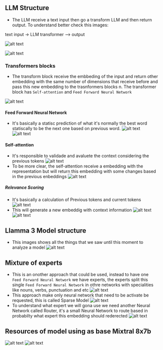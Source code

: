 ## LLM Structure

- The LLM receive a text input then go a transform LLM and then return output. To understand better check this images:

text input -> LLM transformer --> output

![alt text](images/transformers/image.png)

![alt text](images/transformers/image-1.png)

### Transformers blocks

- The transform block receive the embbeding of the input and return other embedding with the same number of dimensions that receive before and pass this new embedding to the trasnformers blocks n.
The transformer block has `Self-attention` and `Feed Forward Neural Network`

![alt text](images/transformers/image-2.png)

#### Feed Forward Neural Network
- It's basically a statisc prediction of what it's normally the best word statiscally to be the next one based on previous word. 
![alt text](images/transformers/image-3.png)
![alt text](images/transformers/image-4.png)
#### Self-attention
- It's responsible to validade and avaluete the context considering the previous tokens 
![alt text](images/transformers/image-5.png)
- To be more clear, the self-attention receive a embedding with the representation but will return this embedding with some changes based in the previous enbeddings
![alt text](images/transformers/image-6.png)

##### Relevance Scoring
- It's basically a calculation of Previous tokens and current tokens
![alt text](images/transformers/image-7.png)
- This will generate a new embeddig with context information
![alt text](images/transformers/image-8.png)
![alt text](images/transformers/image-9.png)

## Llamma 3 Model structure
- This images shows all the things that we saw until this moment to analyze a model
![alt text](images/transformers/image-10.png)



## Mixture of experts
- This is an onother approach that could be used, instead to have one `Feed Forward Neural Network` we have experts, the experts split this single `Feed Forward Neural Network` in othre networks with specialities like nouns, verbs, punctuation and etc
![alt text](images/transformers/imagea.png)
- This approach make only neural network that need to be activate be requested, this is called Sparse Model
![alt text](images/transformers/image-1a.png)
- To understand what expert we will gona use we need another Neural Network called Router, it's a small Neural Network to route based in probabilty what expert this embedding should rederected
![alt text](images/transformers/image-2a.png)


## Resources of model using as base Mixtral 8x7b
![alt text](images/transformers/image-3a.png)
![alt text](images/transformers/image-4a.png)